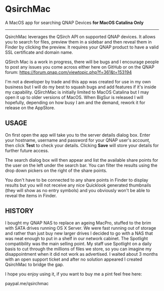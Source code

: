 # QsirchMac

A MacOS app for searching QNAP Devices **for MacOS Catalina Only**

***

QsirchMac leverages the QSirch API on supported QNAP devices.  It allows you to search for files, preview them in a sidebar and then reveal them in Finder by clicking the preview. It requires your QNAP product to have a valid SSL certificate and domain name.

QSirch Mac is a work in progress, there will be bugs and I encourage people to post any issues you come across either here on GitHub or on the QNAP forum: https://forum.qnap.com/viewtopic.php?f=361&t=153194

I'm not a developer by trade and this app was created for use in my own business but I will do my best to squash bugs and add features if it's inside my capability.  QSirchMac is initially limited to MacOS Catalina but I may open it up to older versions of MacOS. When BigSur is released I will hopefully, depending on how busy I am and the demand, rework it for release on the AppStore.

## USAGE
On first open the app will take you to the server details dialog box. Enter your hostname, username and password for your QNAP user's account, then click **Test** to check your details.  Clicking **Save** will store your details for further future access.

The search dialog box will then appear and list the available share points for the user on the left under the search bar.  You can filter the results using the drop down pickers on the right of the share points. 

You don't have to be connected to any share points in Finder to display results but you will not receive any nice Quicklook generated thumbnails (they will show as no entry symbols) and you obviously won't be able to reveal the items in Finder.

## HISTORY
I bought my QNAP NAS to replace an ageing MacPro, stuffed to the brim with SATA drives running OS X Server.  We were fast running out of storage and rather than just buy new larger drives I decided to go with a NAS that was neat enough to put in a shelf in our network cabinet.  The Spotlight compatibility was the main selling point. My staff use Spotlight on a daily basis to cut through the millions of files we store, so you can imagine my disappointment when it did not work as advertised.  I waited about 3 months with an open support ticket and after no solution appeared I created QsirchMac to bridge the gap.

I hope you enjoy using it, if you want to buy me a pint feel free here:

paypal.me/qsirchmac
